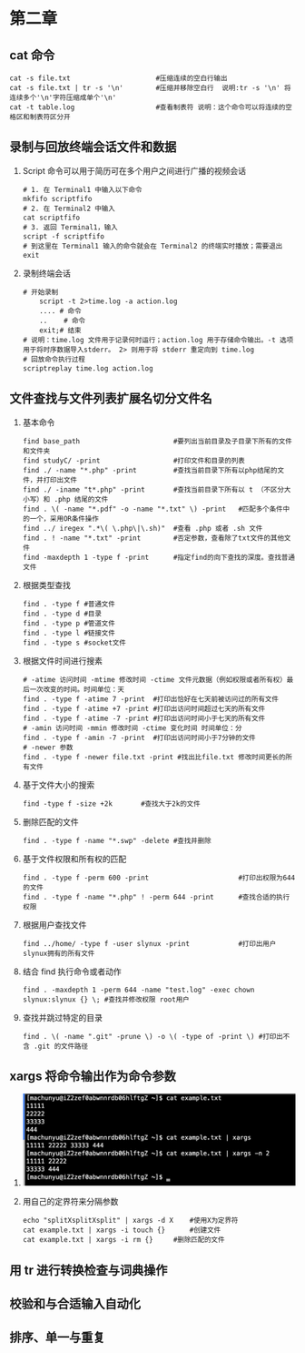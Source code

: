 # 第二章

## cat 命令

```shell
cat -s file.txt                     #压缩连续的空白行输出
cat -s file.txt | tr -s '\n'        #压缩并移除空白行  说明:tr -s '\n' 将连续多个'\n'字符压缩成单个'\n'
cat -t table.log                    #查看制表符 说明：这个命令可以将连续的空格区和制表符区分开
```

## 录制与回放终端会话文件和数据

1. Script 命令可以用于简历可在多个用户之间进行广播的视频会话

   ```shell
   # 1. 在 Terminal1 中输入以下命令
   mkfifo scriptfifo
   # 2. 在 Terminal2 中输入
   cat scriptfifo
   # 3. 返回 Terminal1，输入
   script -f scriptfifo
   # 到这里在 Terminal1 输入的命令就会在 Terminal2 的终端实时播放；需要退出 exit
   ```

2. 录制终端会话

   ```shell
   # 开始录制
       script -t 2>time.log -a action.log
       .... # 命令
       ..	 # 命令
       exit;# 结束
   # 说明：time.log 文件用于记录何时运行；action.log 用于存储命令输出。-t 选项用于将时序数据导入stderr。 2> 则用于将 stderr 重定向到 time.log
   # 回放命令执行过程
   scriptreplay time.log action.log
   ```

## 文件查找与文件列表扩展名切分文件名

1. 基本命令

   ```shell
   find base_path                       #要列出当前目录及子目录下所有的文件和文件夹
   find studyC/ -print                  #打印文件和目录的列表
   find ./ -name "*.php" -print         #查找当前目录下所有以php结尾的文件，并打印出文件
   find ./ -iname "t*.php" -print       #查找当前目录下所有以 t （不区分大小写）和 .php 结尾的文件
   find . \( -name "*.pdf" -o -name "*.txt" \) -print   #匹配多个条件中的一个，采用OR条件操作
   find ../ iregex ".*\( \.php\|\.sh)"  #查看 .php 或者 .sh 文件
   find . ! -name "*.txt" -print        #否定参数，查看除了txt文件的其他文件
   find -maxdepth 1 -type f -print      #指定find的向下查找的深度。查找普通文件
   ```

2. 根据类型查找

   ```shell
   find . -type f #普通文件
   find . -type d #目录
   find . -type p #管道文件
   find . -type l #链接文件
   find . -type s #socket文件
   ```

3. 根据文件时间进行搜素

   ```shell
   # -atime 访问时间 -mtime 修改时间 -ctime 文件元数据（例如权限或者所有权）最后一次改变的时间。时间单位：天
   find . -type f -atime 7 -print  #打印出恰好在七天前被访问过的所有文件
   find . -type f -atime +7 -print #打印出访问时间超过七天的所有文件
   find . -type f -atime -7 -print #打印出访问时间小于七天的所有文件
   # -amin 访问时间 -mmin 修改时间 -ctime 变化时间 时间单位：分
   find . -type f -amin -7 -print  #打印出访问时间小于7分钟的文件
   # -newer 参数
   find . -type f -newer file.txt -print #找出比file.txt 修改时间更长的所有文件
   ```

4. 基于文件大小的搜索

   ```shell
   find -type f -size +2k		#查找大于2k的文件
   ```

5. 删除匹配的文件

   ```shell
   find . -type f -name "*.swp" -delete	#查找并删除
   ```

6. 基于文件权限和所有权的匹配

   ```shell
   find . -type f -perm 600 -print						#打印出权限为644的文件
   find . -type f -name "*.php" ! -perm 644 -print		#查找合适的执行权限
   ```

7. 根据用户查找文件

   ```shell
   find ../home/ -type f -user slynux -print			#打印出用户slynux拥有的所有文件
   ```

8. 结合 find 执行命令或者动作

   ```shell
   find . -maxdepth 1 -perm 644 -name "test.log" -exec chown slynux:slynux {} \; #查找并修改权限 root用户
   ```

9. 查找并跳过特定的目录

   ```shell
   find . \( -name ".git" -prune \) -o \( -type of -print \) #打印出不含 .git 的文件路径
   ```

## xargs 将命令输出作为命令参数

1. ![屏幕快照 2019-04-01 下午10.30.53](./image/2019-04-01.png)

2. 用自己的定界符来分隔参数

   ```shell
   echo "splitXsplitXsplit" | xargs -d X	#使用X为定界符
   cat example.txt | xargs -i touch {}		#创建文件
   cat example.txt | xargs -i rm {}		#删除匹配的文件
   ```

## 用 tr 进行转换检查与词典操作

## 校验和与合适输入自动化

## 排序、单一与重复
